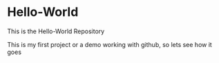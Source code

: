 # Hello-World
This is the Hello-World Repository


This is my first project or a demo working with github, so lets see how it goes
